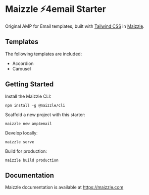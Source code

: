 # Maizzle ⚡4email Starter

Original AMP for Email templates, built with [Tailwind CSS](https://tailwindcss.com/) in [Maizzle](https://maizzle.com).

## Templates

The following templates are included:

- Accordion
- Carousel

## Getting Started

Install the Maizzle CLI:

```
npm install -g @maizzle/cli
```

Scaffold a new project with this starter:

```
maizzle new amp4email
```

Develop locally:

```
maizzle serve
```

Build for production:

```
maizzle build production
```

## Documentation

Maizzle documentation is available at https://maizzle.com
